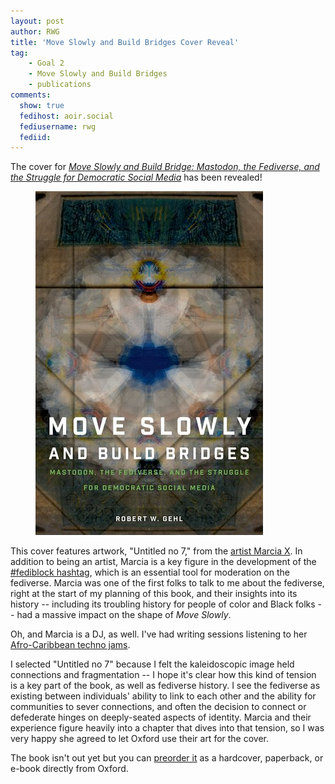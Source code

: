 ```yaml
---
layout: post
author: RWG
title: 'Move Slowly and Build Bridges Cover Reveal'
tag:
    - Goal 2
    - Move Slowly and Build Bridges
    - publications
comments: 
  show: true
  fedihost: aoir.social
  fediusername: rwg
  fediid:
---
```


The cover for [_Move Slowly and Build Bridge: Mastodon, the Fediverse, and the Struggle for Democratic Social Media_](https://global.oup.com/academic/product/move-slowly-and-build-bridges-9780197776681?lang=en&cc=ca) has been revealed!

<!-- more -->

<figure>
  <a href="https://global.oup.com/academic/product/move-slowly-and-build-bridges-9780197776681?lang=en&cc=ca"><img src="/assets/images/moveSlowly.jpg" alt="the cover of Move Slowly and Build Bridges, a book by Robert W. Gehl"></a>
</figure>

This cover features artwork, "Untitled no 7," from the [artist Marcia X](https://artistmarciax.com/). In addition to being an artist, Marcia is a key figure in the development of the [#fediblock hashtag](https://subscribers.artistmarciax.com/fediblock-a-tiny-history-2/), which is an essential tool for moderation on the fediverse. Marcia was one of the first folks to talk to me about the fediverse, right at the start of my planning of this book, and their insights into its history -- including its troubling history for people of color and Black folks -- had a massive impact on the shape of _Move Slowly_.

Oh, and Marcia is a DJ, as well. I've had writing sessions listening to her [Afro-Caribbean techno jams](https://artistmarciax.com/dj-sets/).

I selected "Untitled no 7" because I felt the kaleidoscopic image held connections and fragmentation -- I hope it's clear how this kind of tension is a key part of the book, as well as fediverse history. I see the fediverse as existing between individuals' ability to link to each other and the ability for communities to sever connections, and often the decision to connect or defederate hinges on deeply-seated aspects of identity. Marcia and their experience figure heavily into a chapter that dives into that tension, so I was very happy she agreed to let Oxford use their art for the cover.

The book isn't out yet but you can [preorder it](https://global.oup.com/academic/product/move-slowly-and-build-bridges-9780197776681?lang=en&cc=ca) as a hardcover, paperback, or e-book directly from Oxford.
